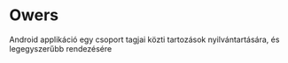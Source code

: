 # Owers

Android applikáció egy csoport tagjai közti tartozások nyilvántartására, és legegyszerűbb rendezésére


